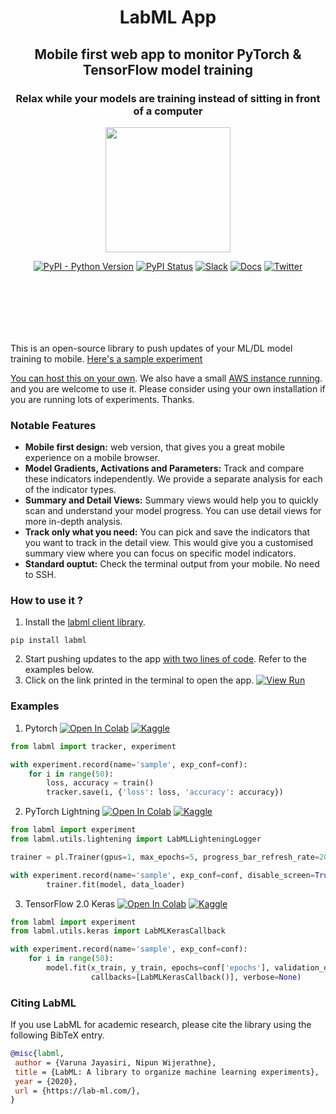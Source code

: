 <div align="center" style="margin-bottom: 100px;">
    
<h1>LabML App</h1>
<h2>Mobile first web app to monitor PyTorch & TensorFlow model training</h2>
<h3>Relax while your models are training instead of sitting in front of a computer</h3>

<img src="https://raw.githubusercontent.com/lab-ml/lab/master/images/lab_logo.png" width="200px" alt="">

[![PyPI - Python Version](https://badge.fury.io/py/labml.svg)](https://badge.fury.io/py/labml)
[![PyPI Status](https://pepy.tech/badge/labml)](https://pepy.tech/project/labml)
[![Slack](https://img.shields.io/badge/slack-chat-green.svg?logo=slack)](https://join.slack.com/t/labforml/shared_invite/zt-egj9zvq9-Dl3hhZqobexgT7aVKnD14g/)
[![Docs](https://img.shields.io/badge/labml-docs-blue)](http://lab-ml.com/)
[![Twitter](https://img.shields.io/twitter/url.svg?label=Follow%20%40LabML&style=social&url=https%3A%2F%2Ftwitter.com%2FLabML)](https://twitter.com/labmlai?ref_src=twsrc%5Etfw)

<img src="https://github.com/lab-ml/lab/blob/master/images/cover.png" alt=""/>
</div>

This is an open-source library to push updates of your ML/DL model training to mobile. [Here's a sample experiment](https://app.labml.ai/run/39b03a1e454011ebbaff2b26e3148b3d)

[You can host this on your own](https://github.com/lab-ml/app/blob/master/docs/installation.rst).
We also have a small [AWS instance running](https://app.labml.ai). and you are welcome to use it. Please consider using your own installation if you are running lots of
experiments. Thanks.

### Notable Features

* **Mobile first design:** web version, that gives you a great mobile experience on a mobile browser.
* **Model Gradients, Activations and Parameters:** Track and compare these indicators independently. We provide a separate analysis for each of the indicator types.
* **Summary and Detail Views:** Summary views would help you to quickly scan and understand your model progress. You can use detail views for more in-depth analysis.
* **Track only what you need:** You can pick and save the indicators that you want to track in the detail view. This would give you a customised summary view where you can focus on specific model indicators.
* **Standard ouptut:** Check the terminal output from your mobile. No need to SSH.

### How to use it ?
1. Install the [labml client library](https://github.com/lab-ml/labml).

```
pip install labml
```

2. Start pushing updates to the app  [with two lines of code](http://lab-ml.com/guide/tracker.html). Refer to the examples below.
3. Click on the link printed in the terminal to open the app. [![View Run](https://img.shields.io/badge/labml-experiment-brightgreen)](https://app.labml.ai/run/9e7f39e047e811ebbaff2b26e3148b3d)

### Examples

1. Pytorch [![Open In Colab](https://colab.research.google.com/assets/colab-badge.svg)](https://colab.research.google.com/drive/1Ldu5tr0oYN_XcYQORgOkIY_Ohsi152fz?usp=sharing) [![Kaggle](https://kaggle.com/static/images/open-in-kaggle.svg)](https://www.kaggle.com/hnipun/monitoring-ml-model-training-on-your-mobile-phone)

```python
from labml import tracker, experiment

with experiment.record(name='sample', exp_conf=conf):
    for i in range(50):
        loss, accuracy = train()
        tracker.save(i, {'loss': loss, 'accuracy': accuracy})
```

2. PyTorch Lightning [![Open In Colab](https://colab.research.google.com/assets/colab-badge.svg)](https://colab.research.google.com/drive/15aSPDwbKihDu_c3aFHNPGG5POjVlM2KO?usp=sharing) [![Kaggle](https://kaggle.com/static/images/open-in-kaggle.svg)](https://www.kaggle.com/hnipun/pytorch-lightning)

```python
from labml import experiment
from labml.utils.lightening import LabMLLighteningLogger

trainer = pl.Trainer(gpus=1, max_epochs=5, progress_bar_refresh_rate=20, logger=LabMLLighteningLogger())

with experiment.record(name='sample', exp_conf=conf, disable_screen=True):
        trainer.fit(model, data_loader)

```

3. TensorFlow 2.0 Keras [![Open In Colab](https://colab.research.google.com/assets/colab-badge.svg)](https://colab.research.google.com/drive/1lx1dUG3MGaIDnq47HVFlzJ2lytjSa9Zy?usp=sharing) [![Kaggle](https://kaggle.com/static/images/open-in-kaggle.svg)](https://www.kaggle.com/hnipun/monitor-keras-model-training-on-your-mobile-phone)

```python
from labml import experiment
from labml.utils.keras import LabMLKerasCallback

with experiment.record(name='sample', exp_conf=conf):
    for i in range(50):
        model.fit(x_train, y_train, epochs=conf['epochs'], validation_data=(x_test, y_test),
                  callbacks=[LabMLKerasCallback()], verbose=None)
```


### Citing LabML

If you use LabML for academic research, please cite the library using the following BibTeX entry.

```bibtex
@misc{labml,
 author = {Varuna Jayasiri, Nipun Wijerathne},
 title = {LabML: A library to organize machine learning experiments},
 year = {2020},
 url = {https://lab-ml.com/},
}
```
